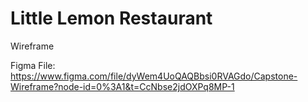 # Little Lemon Restaurant

Wireframe


Figma File: https://www.figma.com/file/dyWem4UoQAQBbsi0RVAGdo/Capstone-Wireframe?node-id=0%3A1&t=CcNbse2jdOXPq8MP-1
